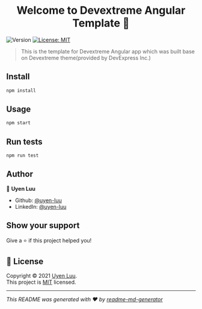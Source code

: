<h1 align="center">Welcome to Devextreme Angular Template 👋</h1>
<p>
  <img alt="Version" src="https://img.shields.io/badge/version-1.0.0-blue.svg?cacheSeconds=2592000" />
  <a href="https://github.com/uyen-luu/devextreme-angular-template/blob/master/LICENSE" target="_blank">
    <img alt="License: MIT" src="https://img.shields.io/badge/License-MIT-yellow.svg" />
  </a>
</p>

> This is the template for Devextreme Angular app which was built base on Devextreme theme(provided by DevExpress Inc.)

## Install

```sh
npm install
```

## Usage

```sh
npm start
```

## Run tests

```sh
npm run test
```

## Author

👤 **Uyen Luu**

* Github: [@uyen-luu](https://github.com/uyen-luu)
* LinkedIn: [@uyen-luu](https://www.linkedin.com/in/uyen-luu/)

## Show your support

Give a ⭐️ if this project helped you!

## 📝 License

Copyright © 2021 [Uyen Luu](https://github.com/uyen-luu).<br />
This project is [MIT](https://github.com/uyen-luu/devextreme-angular-template/blob/master/LICENSE) licensed.

***
_This README was generated with ❤️ by [readme-md-generator](https://github.com/kefranabg/readme-md-generator)_
